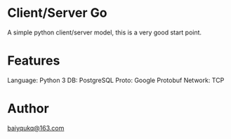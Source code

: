 Client/Server Go
================
A simple python client/server model, this is a very good start point.

Features
========
Language: Python 3
DB: PostgreSQL
Proto: Google Protobuf
Network: TCP

Author
======
baiyqukq@163.com

